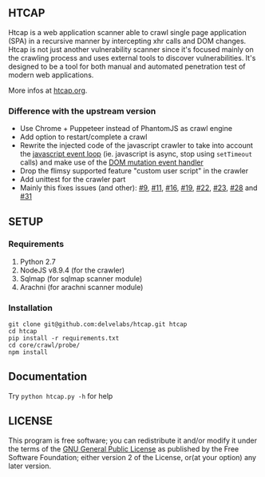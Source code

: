## HTCAP

Htcap is a web application scanner able to crawl single page application (SPA) in a recursive manner by intercepting xhr calls and DOM changes.  
Htcap is not just another vulnerability scanner since it's focused mainly on the crawling process and uses external tools to discover vulnerabilities. It's designed to be a tool for both manual and automated penetration test of modern web applications.

More infos at [htcap.org](http://htcap.org).

### Difference with the upstream version

* Use Chrome + Puppeteer instead of PhantomJS as crawl engine
* Add option to restart/complete a crawl
* Rewrite the injected code of the javascript crawler to take into account the [javascript event loop](https://www.youtube.com/watch?v=8aGhZQkoFbQ) (ie. javascript is async, stop using `setTimeout` calls) and make use of the [DOM mutation event handler](https://developer.mozilla.org/en-US/docs/Web/API/MutationObserver)
* Drop the flimsy supported feature "custom user script" in the crawler
* Add unittest for the crawler part
* Mainly this fixes issues (and other): [#9](https://github.com/segment-srl/htcap/issues/9), [#11](https://github.com/segment-srl/htcap/issues/11), [#16](https://github.com/segment-srl/htcap/issues/16), [#19](https://github.com/segment-srl/htcap/issues/19), [#22](https://github.com/segment-srl/htcap/issues/22), [#23](https://github.com/segment-srl/htcap/issues/23), [#28](https://github.com/segment-srl/htcap/issues/28) and [#31](https://github.com/segment-srl/htcap/issues/31)

## SETUP

### Requirements

 1. Python 2.7
 2. NodeJS v8.9.4 (for the crawler)
 3. Sqlmap (for sqlmap scanner module)
 4. Arachni (for arachni scanner module)

### Installation

```console
git clone git@github.com:delvelabs/htcap.git htcap
cd htcap
pip install -r requirements.txt
cd core/crawl/probe/
npm install
```

## Documentation
Try `python htcap.py -h` for help

## LICENSE

This program is free software; you can redistribute it and/or modify it under the terms of the [GNU General Public License](https://www.gnu.org/licenses/gpl-2.0.html) as published by the Free Software Foundation; either version 2 of the License, or(at your option) any later version.

